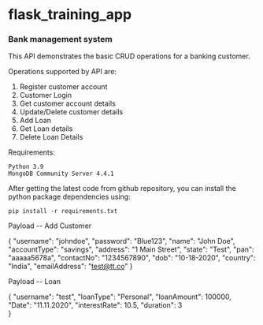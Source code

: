 # flask_training_app
### Bank management system

This API demonstrates the basic CRUD operations for a banking customer.

Operations supported by API are:
1. Register customer account
2. Customer Login
3. Get customer account details
4. Update/Delete customer details
5. Add Loan
6. Get Loan details
7. Delete Loan Details

Requirements:

    Python 3.9
    MongoDB Community Server 4.4.1

After getting the latest code from github repository, you can install the python package dependencies using:

    pip install -r requirements.txt

Payload -- Add Customer

{
    "username": "johndoe",
    "password": "Blue123",
    "name": "John Doe",
    "accountType": "savings",
    "address": "1 Main Street",
    "state": "Test",
    "pan": "aaaaa5678a",
    "contactNo": "1234567890",
    "dob": "10-18-2020",
    "country": "India",
    "emailAddress": "test@tt.co"
}

Payload -- Loan 

{
"username": "test",
"loanType": "Personal",
"loanAmount": 100000, 
"Date": "11.11.2020",
"interestRate": 10.5,
"duration": 3  
  }
